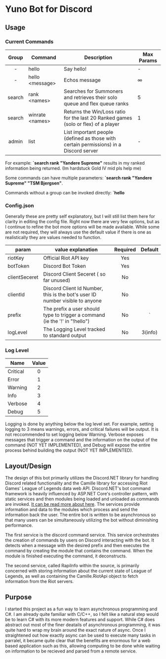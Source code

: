 # Yuno Bot for Discord

## Usage

### Current Commands

| Group | Command | Description | Max Params |
| :-----: | ------- | ----------- | ---------- |
| - | hello | Say hello! | - |
| - | hello &lt;message> | Echos message | &#8734; |
| search | rank &lt;names> | Searches for Summoners and retrieves their solo queue and flex queue ranks | 5 |
| search | winrate &lt;names> | Returns the Win/Loss ratio for the last 20 Ranked games (solo or flex) of a player | 1 |
| admin | list | List important people (defined as those with certain permissions) in a Discord server | - |

For example: <b>`search rank "Yandere Supreme"</b> results in my ranked information being returned. (Im hardstuck Gold IV mid pls help me)

Some commands can have multiple parameters: <b>`search rank "Yandere Supreme" "TSM Bjergsen"</b>.

Commands without a group can be invoked directly: <b> `hello</b>

### Config.json

  Generally these are pretty self explanatory, but I will still list them here for clarity in
  editing the config file. Right now there are very few options, but as I continue to refine
  the bot more options will be made available. While some are not required, they will always
  use the default value if there is one as realistically they are values needed to function.

| param     | value explanation                     | Required | Default    |
| ------- | ----------------------------------- | :------: | :--------: |
| riotKey   | Official Riot API key | Yes |
| botToken  | Discord Bot Token | Yes |
| clientSeceret | Discord Client Seceret ( so far unused) | No |
| clientId | Discord Client Id Number, this is the bot's user ID number visible to anyone | No |
| prefix | The prefix a user should type to trigger a command (ie the '!' in "!hello") | No | ` |
| logLevel | The Logging Level tracked to standard output| No | 3(info) |

### Log Level

| Name | Value |
| ------- | :---: |
| Critical | 0 |
| Error | 1 |
| Warning | 2 |
| Info | 3 |
| Verbose | 4 |
| Debug | 5 |

 Logging is done by anything below the log level set. For example, setting logging to 3 means warnings, errors, and
 critical failures will be output. It is not reccommended to set logging below Warning. Verbose exposes messages that
 trigger a command and the information on the output of the command (NOT YET IMPLEMENTED), and Debug will expose the
 entire process behind building the output (NOT YET IMPLEMENTED).

## Layout/Design

 The design of this bot primarily utilizes the Discord.NET library for handling Discord related functionality and the
 Camille library for accessing Riot Games' League of Legends data web API. Discord.NET's bot command framework is heavily
 influenced by ASP.NET Core's controller pattern, with static services and then modules being loaded and unloaded as
 commands are invoked. [It can be read more about here]("https://discord.foxbot.me/docs/guides/commands/intro.html").
 The services provide information and data to the modules which process and send the information back the user. The
 entire bot is written to be asynchronous so that many users can be simultaneously utilizing the bot without diminishing
 performance.
 
 The first service is the discord command service. This service orchestrates the creation of commands by users on Discord
 interacting with the bot. It detects when a message with the desired prefix and then executes the command by creating
 the module that contains the command. When the module is finished executing the command, it deconstructs.

 The second service, called RapiInfo within the source, is primarily concerned with storing information about the current
 state of League of Legends, as well as containing the Camille.RiotApi object to fetch information from the Riot servers.

## Purpose

 I started this project as a fun way to learn asynchronous programming and C#. I am already quite familiar with C/C++, so
 I felt like a natural step would be to learn C# with its more modern features and support. While C# does abstract out
 most of the finer deatails of asynchronous programming, it was quite hard to wrap my brain around the exact nature of
 async. Once I straightened out how exactly async can be used to execute many tasks in parralel, it became quite clear
 that the benefits are enormous for a web based application such as this, allowing computing to be done while waiting on
 information to be recieved and parsed from a remote service. 
